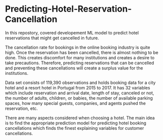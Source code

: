# Predicting-Hotel-Reservation-Cancellation
In this repostory, covered developement ML model to predict hotel reservations that might get cancelled in future.

The cancellation rate for bookings in the online booking industry is quite high. Once the reservation has been cancelled, there is almost nothing to be done. This creates discomfort for many institutions and creates a desire to take precautions. Therefore, predicting reservations that can be cancelled and preventing these cancellations will create a surplus value for the institutions.

Data set consists of 119,390 observations and holds booking data for a city hotel and a resort hotel in Portugal from 2015 to 2017. It has 32 variables which include reservation and arrival date, length of stay, canceled or not, the number of adults, children, or babies, the number of available parking spaces, how many special guests, companies, and agents pushed the reservation, etc.

There are many aspects considered when choosing a hotel. The main idea is to find the appropriate prediction model for predicting hotel booking cancellations which finds the finest explaining variables for customer cancellations.
